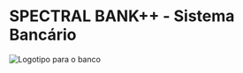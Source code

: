 <h1>SPECTRAL BANK++ - Sistema Bancário</h1>

![Logotipo para o banco](https://github.com/Jooaoooo/PDS2-20251-TA1-SistemaBancario/issues/1#issue-2958976330)